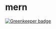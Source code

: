 # mern

[![Greenkeeper badge](https://badges.greenkeeper.io/adriandarian/mern.svg)](https://greenkeeper.io/)
